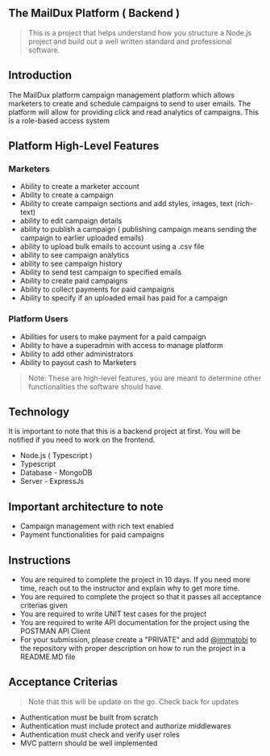 ## The MailDux Platform ( Backend )

> This is a project that helps understand how you structure a Node.js project and build out a well written standard and professional software.

## Introduction

The MailDux platform campaign management platform which allows marketers to create and schedule campaigns to send to user emails. The platform will allow for providing click and read analytics of campaigns. This is a role-based access system

## Platform High-Level Features

### Marketers
- Ability to create a marketer account
- Ability to create a campaign
- Ability to create campaign sections and add styles, images, text (rich-text)
- ability to edit campaign details 
- ability to publish a campaign ( publishing campaign means sending the campaign to earlier uploaded emails)
- ability to upload bulk emails to account using a .csv file
- ability to see campaign analytics
- ability to see campaign history
- Ability to send test campaign to specified emails
- Ability to create paid campaigns
- Ability to collect payments for paid campaigns
- Ability to specify if an uploaded email has paid for a campaign

### Platform Users
- Abilities for users to make payment for a paid campaign
- Ability to have a superadmin with access to manage platform
- Ability to add other administrators
- Ability to payout cash to Marketers

> Note: These are high-level features, you are meant to determine other functionalities the software should have. 


## Technology

It is important to note that this is a backend project at first. You will be notified if you need to work on the frontend. 

- Node.js ( Typescript )
- Typescript
- Database - MongoDB
- Server - ExpressJs

## Important architecture to note

- Campaign management with rich text enabled
- Payment functionalities for paid campaigns

## Instructions

- You are required to complete the project in 10 days. If you need more time, reach out to the instructor and explain why to get more time.
- You are required to complete the project so that it passes all acceptance criterias given
- You are required to write UNIT test cases for the project
- You are required to write API documentation for the project using the POSTMAN API Client
- For your submission, please create a "PRIVATE" and add [@immatobi](https://github.com/immatobi) to the repository with proper description on how to run the project in a README.MD file

## Acceptance Criterias

> Note that this will be update on the go. Check back for updates

- Authentication must be built from scratch
- Authentication must include protect and authorize middlewares
- Authentication must check and verify user roles
- MVC pattern should be well implemented
